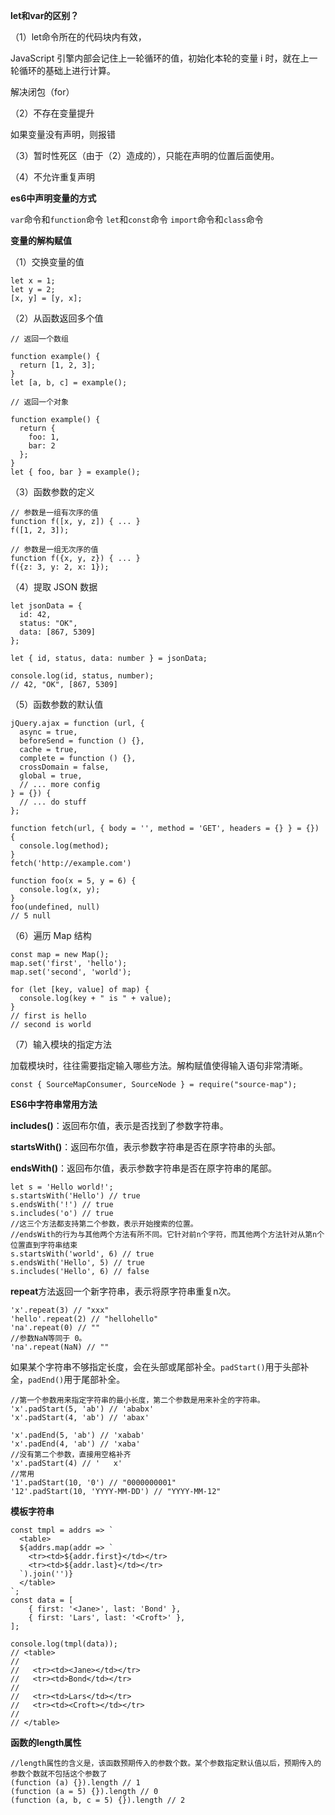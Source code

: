 **let和var的区别？**

（1）let命令所在的代码块内有效，

JavaScript 引擎内部会记住上一轮循环的值，初始化本轮的变量 i 时，就在上一轮循环的基础上进行计算。

解决闭包（for）

（2）不存在变量提升

如果变量没有声明，则报错

（3）暂时性死区（由于（2）造成的），只能在声明的位置后面使用。

（4）不允许重复声明

**es6中声明变量的方式**

`var`命令和`function`命令  `let`和`const`命令  `import`命令和`class`命令

**变量的解构赋值**

（1）交换变量的值

```
let x = 1;
let y = 2;
[x, y] = [y, x];
```

（2）从函数返回多个值

```
// 返回一个数组

function example() {
  return [1, 2, 3];
}
let [a, b, c] = example();

// 返回一个对象

function example() {
  return {
    foo: 1,
    bar: 2
  };
}
let { foo, bar } = example();
```

（3）函数参数的定义

```
// 参数是一组有次序的值
function f([x, y, z]) { ... }
f([1, 2, 3]);

// 参数是一组无次序的值
function f({x, y, z}) { ... }
f({z: 3, y: 2, x: 1});
```

（4）提取 JSON 数据

```
let jsonData = {
  id: 42,
  status: "OK",
  data: [867, 5309]
};

let { id, status, data: number } = jsonData;

console.log(id, status, number);
// 42, "OK", [867, 5309]
```

（5）函数参数的默认值

```
jQuery.ajax = function (url, {
  async = true,
  beforeSend = function () {},
  cache = true,
  complete = function () {},
  crossDomain = false,
  global = true,
  // ... more config
} = {}) {
  // ... do stuff
};

function fetch(url, { body = '', method = 'GET', headers = {} } = {}) {
  console.log(method);
}
fetch('http://example.com')

function foo(x = 5, y = 6) {
  console.log(x, y);
}
foo(undefined, null)
// 5 null
```

（6）遍历 Map 结构

```
const map = new Map();
map.set('first', 'hello');
map.set('second', 'world');

for (let [key, value] of map) {
  console.log(key + " is " + value);
}
// first is hello
// second is world
```

（7）输入模块的指定方法

加载模块时，往往需要指定输入哪些方法。解构赋值使得输入语句非常清晰。

```
const { SourceMapConsumer, SourceNode } = require("source-map");
```

**ES6中字符串常用方法**

**includes\(\)**：返回布尔值，表示是否找到了参数字符串。

**startsWith\(\)**：返回布尔值，表示参数字符串是否在原字符串的头部。

**endsWith\(\)**：返回布尔值，表示参数字符串是否在原字符串的尾部。

```
let s = 'Hello world!';
s.startsWith('Hello') // true
s.endsWith('!') // true
s.includes('o') // true
//这三个方法都支持第二个参数，表示开始搜索的位置。
//endsWith的行为与其他两个方法有所不同。它针对前n个字符，而其他两个方法针对从第n个位置直到字符串结束
s.startsWith('world', 6) // true
s.endsWith('Hello', 5) // true
s.includes('Hello', 6) // false
```

**repeat**方法返回一个新字符串，表示将原字符串重复n次。

```
'x'.repeat(3) // "xxx"
'hello'.repeat(2) // "hellohello"
'na'.repeat(0) // ""
//参数NaN等同于 0。
'na'.repeat(NaN) // ""
```

如果某个字符串不够指定长度，会在头部或尾部补全。`padStart()`用于头部补全，`padEnd()`用于尾部补全。

```
//第一个参数用来指定字符串的最小长度，第二个参数是用来补全的字符串。
'x'.padStart(5, 'ab') // 'ababx'
'x'.padStart(4, 'ab') // 'abax'

'x'.padEnd(5, 'ab') // 'xabab'
'x'.padEnd(4, 'ab') // 'xaba'
//没有第二个参数，直接用空格补齐
'x'.padStart(4) // '   x'
//常用
'1'.padStart(10, '0') // "0000000001"
'12'.padStart(10, 'YYYY-MM-DD') // "YYYY-MM-12"
```

**模板字符串**

    const tmpl = addrs => `
      <table>
      ${addrs.map(addr => `
        <tr><td>${addr.first}</td></tr>
        <tr><td>${addr.last}</td></tr>
      `).join('')}
      </table>
    `;
    const data = [
        { first: '<Jane>', last: 'Bond' },
        { first: 'Lars', last: '<Croft>' },
    ];

    console.log(tmpl(data));
    // <table>
    //
    //   <tr><td><Jane></td></tr>
    //   <tr><td>Bond</td></tr>
    //
    //   <tr><td>Lars</td></tr>
    //   <tr><td><Croft></td></tr>
    //
    // </table>

**函数的length属性**

```
//length属性的含义是，该函数预期传入的参数个数。某个参数指定默认值以后，预期传入的参数个数就不包括这个参数了
(function (a) {}).length // 1
(function (a = 5) {}).length // 0
(function (a, b, c = 5) {}).length // 2


```




